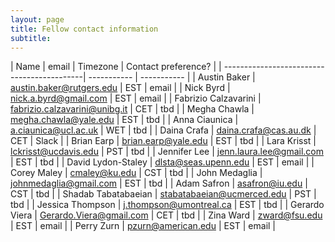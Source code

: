 ```yaml
---
layout: page
title: Fellow contact information
subtitle:
---
```


| Name                              | email | Timezone | Contact preference? |
| -------------------------------------------| -----------      | -----------         |
| Austin Baker           | [austin.baker@rutgers.edu](mailto:austin.baker@rutgers.edu) | EST | email |
| Nick Byrd              | [nick.a.byrd@gmail.com](mailto:nick.a.byrd@gmail.com)    | EST | email |
| Fabrizio Calzavarini   | [fabrizio.calzavarini@unibg.it](mailto:fabrizio.calzavarini@unibg.it)   | CET | tbd |
| Megha Chawla           | [megha.chawla@yale.edu](mailto:megha.chawla@yale.edu)   | EST | tbd |
| Anna Ciaunica          | [a.ciaunica@ucl.ac.uk](mailto:a.ciaunica@ucl.ac.uk) | WET | tbd |
| Daina Crafa            | [daina.crafa@cas.au.dk](mailto:daina.crafa@cas.au.dk)  | CET | Slack |
| Brian Earp             | [brian.earp@yale.edu](mailto:brian.earp@yale.edu)  | EST | tbd |
| Lara Krisst            | [lckrisst@ucdavis.edu](mailto:lckrisst@ucdavis.edu)  | PST | tbd |
| Jennifer Lee           | [jenn.laura.lee@gmail.com](mailto:jenn.laura.lee@gmail.com) | EST | tbd |
| David Lydon-Staley     | [dlsta@seas.upenn.edu](mailto:dlsta@seas.upenn.edu)  | EST | email |
| Corey Maley            | [cmaley@ku.edu](mailto:cmaley@ku.edu)  | CST | tbd |
| John Medaglia          | [johnmedaglia@gmail.com](mailto:johnmedaglia@gmail.com) | EST | tbd |
| Adam Safron            | [asafron@iu.edu](mailto:asafron@iu.edu)  | CST | tbd |
| Shadab Tabatabaeian    | [stabatabaeian@ucmerced.edu](mailto:stabatabaeian@ucmerced.edu) | PST | tbd |
| Jessica Thompson       | [j.thompson@umontreal.ca](mailto:j.thompson@umontreal.ca)  | EST | tbd |
| Gerardo Viera          | [Gerardo.Viera@gmail.com](mailto:Gerardo.Viera@gmail.com)  | CET | tbd |
| Zina Ward              | [zward@fsu.edu](mailto:zward@fsu.edu)  | EST | email |
| Perry Zurn             | [pzurn@american.edu](mailto:pzurn@american.edu) | EST | email |
